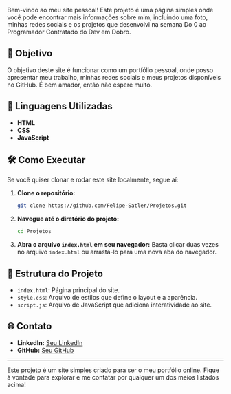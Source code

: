 Bem-vindo ao meu site pessoal! Este projeto é uma página simples onde você pode encontrar mais informações sobre mim, incluindo uma foto, minhas redes sociais e os projetos que desenvolvi na semana Do 0 ao Programador Contratado do Dev em Dobro.

## 🎯 Objetivo

O objetivo deste site é funcionar como um portfólio pessoal, onde posso apresentar meu trabalho, minhas redes sociais e meus projetos disponíveis no GitHub. É bem amador, então não espere muito.

## 🚀 Linguagens Utilizadas

- **HTML**
- **CSS**
- **JavaScript**

## 🛠️ Como Executar

Se você quiser clonar e rodar este site localmente, segue aí:

1. **Clone o repositório:**
   ```bash
   git clone https://github.com/Felipe-Satler/Projetos.git
   ```
2. **Navegue até o diretório do projeto:**
   ```bash
   cd Projetos
   ```
3. **Abra o arquivo `index.html` em seu navegador:**
   Basta clicar duas vezes no arquivo `index.html` ou arrastá-lo para uma nova aba do navegador.

## 📂 Estrutura do Projeto

- `index.html`: Página principal do site.
- `style.css`: Arquivo de estilos que define o layout e a aparência.
- `script.js`: Arquivo de JavaScript que adiciona interatividade ao site.

## 🌐 Contato

- **LinkedIn:** [Seu LinkedIn](https://www.linkedin.com/in/felipe-satler)
- **GitHub:** [Seu GitHub](https://github.com/Felipe-Satler)

---

Este projeto é um site simples criado para ser o meu portfólio online. Fique à vontade para explorar e me contatar por qualquer um dos meios listados acima!
